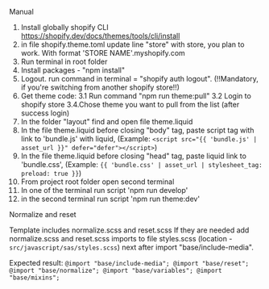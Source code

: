 Manual

1. Install globally shopify CLI https://shopify.dev/docs/themes/tools/cli/install
2. in file shopify.theme.toml update line "store" with store, you plan to work. With format 'STORE NAME'.myshopify.com
3. Run terminal in root folder
3. Install packages - "npm install"
4. Logout.  run command in terminal = "shopify auth logout". (!!Mandatory, if you're switching from another shopify store!!)
5. Get theme code:
    3.1 Run command "npm run theme:pull"
    3.2 Login to shopify store
    3.4.Chose theme you want to pull from the list (after success login)
6. In the folder "layout" find and open file theme.liquid
7. In the file theme.liquid before closing "body" tag, paste script tag with link to 'bundle.js' with liquid, 
(Example: `<script src="{{ 'bundle.js' | asset_url }}" defer="defer"></script>`)
8. In the file theme.liquid before closing "head" tag, paste liquid  link to 'bundle.css', 
(Example: `{{ 'bundle.css' | asset_url | stylesheet_tag: preload: true }}`)
9. From project root folder open second terminal
10. In one of the terminal run script 'npm run develop'
11. in the second terminal run script 'npm run theme:dev'

Normalize and reset

Template includes normalize.scss and reset.scss
If they are needed add normalize.scss and reset.scss imports to file styles.scss (location - `src/javascript/sas/styles.scss`) next after import "base/include-media".

Expected result:
`@import "base/include-media";
@import "base/reset";
@import "base/normalize";
@import "base/variables";
@import "base/mixins";`